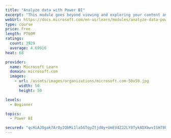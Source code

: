 ```yaml
---
title: "Analyze data with Power BI"
excerpt: "This module goes beyond viewing and exploring your content and explains how to interact with it by working with reports and dashboards to uncover and share new business insights."
webUrl: https://docs.microsoft.com/en-us/learn/modules/analyze-data-power-bi/
type: course
price: Free
length: PT60M
ratings:
  count: 3929
  average: 4.69916
heat: 68

provider:
  name: Microsoft Learn
  domain: microsoft.com
  images:
    - url: /assets/images/organizations/microsoft.com-50x50.jpg
      width: 50
      height: 50

levels:
  - Beginner

topics:
  - Power BI

secured: "qcHiAJOgak7ArOy2QbMi1la5GTqyZtjd0y+UmEV4ZJ2LY0TykADXbwvISH78QW3b6Jfr/ga2B78v1E26fURcMLeks0rpvcidslcRXQqTkGzLbrZI/fF5kNrvuJow8GMbNRTwlTlI9keRPDBZb+l2/TvnFhPZAd5tcZP6pYn8dzX4xCzkBy4DJEh/9KgHFn5xm9YGVcmQoZ2CBoQ1Am+uBBT0fw48wYfD6yehbc1syfA7jRM4tnG7EHDzvFYCIeBvPOUGoroD2g+fulj94FPD1JbM3u7hQeWevEBS1AHJX9GxZwaI7E5fcEnk3eS0i5nj0fD/9CWeEwtIbN8ShNKayuYcDWGD4sHlEcXLIwkh3ahrBn5cCHtD06Qb08SEToCXIHGXVdO4UuCmoyCIuN7fIg==;QHYGuLs9x5/QLDk/oc9TiA=="
---
```


